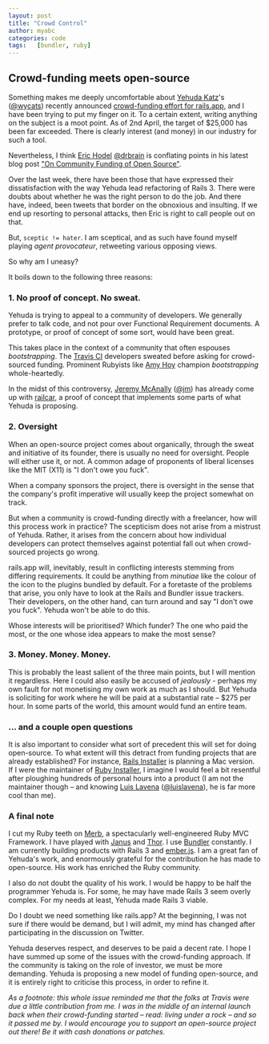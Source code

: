 ```yaml
---
layout: post
title: "Crowd Control"
author: myabc
categories: code
tags:   [bundler, ruby]
---
```


## Crowd-funding meets open-source

Something makes me deeply uncomfortable about [Yehuda Katz]'s ([@wycats]) recently announced [crowd-funding effort for rails.app](http://www.kickstarter.com/projects/1397300529/railsapp), and I have been trying to put my finger on it. To a certain extent, writing anything on the subject is a moot point. As of 2nd April, the target of $25,000 has been far exceeded. There is clearly interest (and money) in our industry for such a tool.


Nevertheless, I think [Eric Hodel] [@drbrain] is conflating points in his latest blog post ["On Community Funding of Open Source"](http://blog.segment7.net/2012/03/29/on-community-funding-of-open-source).

Over the last week, there have been those that have expressed their dissatisfaction with the way Yehuda lead refactoring of Rails 3. There were doubts about whether he was the right person to do the job. And there have, indeed, been tweets that border on the obnoxious and insulting. If we end up resorting to personal attacks, then Eric is right to call people out on that.

But, `sceptic != hater`. I am sceptical, and as such have found myself playing _agent provocateur_, retweeting various opposing views.

So why am I uneasy?


It boils down to the following three reasons:

### 1. No proof of concept. No sweat.

Yehuda is trying to appeal to a community of developers. We generally prefer to talk code, and not pour over Functional Requirement documents. A prototype, or proof of concept of some sort, would have been great.

This takes place in the context of a community that often espouses _bootstrapping_. The [Travis CI] developers sweated before asking for crowd-sourced funding. Prominent Rubyists like [Amy Hoy] champion _bootstrapping_ whole-heartedly.

In the midst of this controversy, [Jeremy McAnally] ([@jm]) has already come up with [railcar], a proof of concept that implements some parts of what Yehuda is proposing.

### 2. Oversight

When an open-source project comes about organically, through the sweat and initiative of its founder, there is usually no need for oversight. People will either use it, or not. A common adage of proponents of liberal licenses like the MIT (X11) is "I don't owe you fuck".

When a company sponsors the project, there is oversight in the sense that the company's profit imperative will usually keep the project somewhat on track.

But when a community is crowd-funding directly with a freelancer, how will this process work in practice? The scepticism does not arise from a mistrust of Yehuda. Rather, it arises from the concern about how individual developers can protect themselves against potential fall out when crowd-sourced projects go wrong.

rails.app will, inevitably, result in conflicting interests stemming from differing requirements. It could be anything from _minutiae_ like the colour of the icon to the plugins bundled by default. For a foretaste of the problems that arise, you only have to look at the Rails and Bundler issue trackers. Their developers, on the other hand, can turn around and say "I don't owe you fuck". Yehuda won't be able to do this.

Whose interests will be prioritised? Which funder? The one who paid the most, or the one whose idea appears to make the most sense?

### 3. Money. Money. Money.

This is probably the least salient of the three main points, but I will mention it regardless. Here I could also easily be accused of _jealously_ - perhaps my own fault for not monetising my own work as much as I should. But Yehuda is soliciting for work where he will be paid at a substantial rate – $275 per hour. In some parts of the world, this amount would fund an entire team.

### … and a couple open questions

It is also important to consider what sort of precedent this will set for doing open-source. To what extent will this detract from funding projects that are already established? For instance, [Rails Installer] is planning a Mac version. If I were the maintainer of [Ruby Installer], I  imagine I would feel a bit resentful after ploughing hundreds of personal hours into a product (I am not the maintainer though – and knowing [Luis Lavena] ([@luislavena]), he is far more cool than me).

### A final note

I cut my Ruby teeth on [Merb], a spectacularly well-engineered Ruby MVC Framework. I have played with [Janus] and [Thor]. I use [Bundler] constantly. I am currently building products with Rails 3 and [ember.js]. I am a great fan of Yehuda's work, and enormously grateful for the contribution he has made to open-source. His work has enriched the Ruby community.

I also do not doubt the quality of his work. I would be happy to be half the programmer Yehuda is. For some, he may have made Rails 3 seem overly complex. For my needs at least, Yehuda made Rails 3 viable.


Do I doubt we need something like rails.app? At the beginning, I was not sure if there would be demand, but I will admit, my mind has changed after participating in the discussion on Twitter.

Yehuda deserves respect, and deserves to be paid a decent rate. I hope I have summed up some of the issues with the crowd-funding approach. If the community is taking on the role of investor, we must be more demanding. Yehuda is proposing a new model of funding open-source, and it is entirely right to criticise this process, in order to refine it.

_As a footnote: this whole issue reminded me that the folks at Travis were due a little contribution from me. I was in the middle of an internal launch back when their crowd-funding started – read: living under a rock – and so it passed me by. I would encourage you to support an open-source project out there! Be it with cash donations or patches._


[Yehuda Katz]:http://yehudakatz.com/
[@wycats]:https://twitter.com/#!/wycats
[Eric Hodel]:http://blog.segment7.net/
[@drbrain]:https://twitter.com/#!/drbrain
[Travis CI]:http://travis-ci.org/
[Amy Hoy]:https://twitter.com/#!/amyhoy
[Jeremy McAnally]:http://omgbloglol.com/
[@jm]:https://twitter.com/#!/jm
[railcar]:http://jeremymcanally.com/images/railcar.mov
[Rails Installer]:http;//railsinstaller.org/
[Ruby Installer]:http://rubyinstaller.org/
[Luis Lavena]:http://blog.mmediasys.com/
[@luislavena]:https://twitter.com/#!/jm
[Merb]:http://www.merbivore.com/
[Bundler]:https://github.com/carlhuda/bundler
[Janus]:https://github.com/carlhuda/janus
[Thor]:http://github.com/wycats/thor
[ember.js]:http://emberjs.com/

